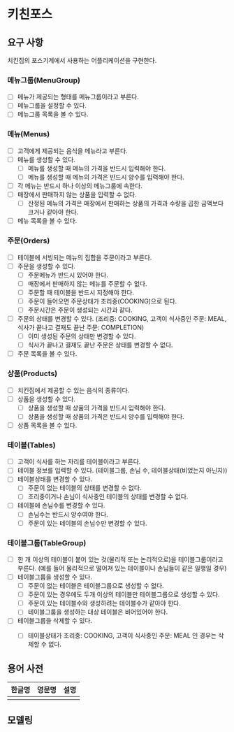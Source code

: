 # 키친포스

## 요구 사항

치킨집의 포스기계에서 사용하는 어플리케이션을 구현한다.

### 메뉴그룹(MenuGroup)

- [ ] 메뉴가 제공되는 형태를 메뉴그룹이라고 부른다.
- [ ] 메뉴그룹을 설정할 수 있다.
- [ ] 메뉴그룹 목록을 볼 수 있다.

### 메뉴(Menus)

- [ ] 고객에게 제공되는 음식을 메뉴라고 부른다.
- [ ] 메뉴를 생성할 수 있다.
    - [ ] 메뉴를 생성할 때 메뉴의 가격을 반드시 입력해야 한다.
    - [ ] 메뉴를 생성할 때 메뉴의 가격은 반드시 양수를 입력해야 한다.    
- [ ] 각 메뉴는 반드시 하나 이상의 메뉴그룹에 속한다.
- [ ] 매장에서 판매하지 않는 상품을 입력할 수 없다.
    - [ ] 산정된 메뉴의 가격은 매장에서 판매하는 상품의 가격과 수량을 곱한 금액보다 크거나 같아야 한다.
- [ ] 메뉴 목록을 볼 수 있다.

### 주문(Orders)

- [ ] 테이블에 서빙되는 메뉴의 집합을 주문이라고 부른다.
- [ ] 주문을 생성할 수 있다.
    - [ ] 주문메뉴가 반드시 있어야 한다.
    - [ ] 매장에서 판매하지 않는 메뉴를 주문할 수 없다.
    - [ ] 주문할 때 테이블을 반드시 지정해야 한다.
    - [ ] 주문이 들어오면 주문상태가 조리중(COOKING)으로 된다.
    - [ ] 주문시간은 주문이 생성되는 시간과 같다.
- [ ] 주문의 상태를 변경할 수 있다.
(조리중: COOKING, 고객이 식사중인 주문: MEAL, 식사가 끝나고 결재도 끝난 주문: COMPLETION)
    - [ ] 이미 생성된 주문의 상태만 변경할 수 있다.
    - [ ] 식사가 끝나고 결재도 끝난 주문은 상태를 변경할 수 없다.
- [ ] 주문 목록을 볼 수 있다.

### 상품(Products)

- [ ] 치킨집에서 제공할 수 있는 음식의 종류이다.
- [ ] 상품을 생성할 수 있다.
    - [ ] 상품을 생성할 때 상품의 가격을 반드시 입력해야 한다.
    - [ ] 상품을 생성할 때 상품의 가격은 반드시 양수를 입력해야 한다.
- [ ] 상품 목록을 볼 수 있다.

### 테이블(Tables)

- [ ] 고객이 식사를 하는 자리를 테이블이라고 부른다.
- [ ] 테이블 정보를 입력할 수 있다. (테이블그룹, 손님 수, 테이블상태(비었는지 아닌지))
- [ ] 테이블상태를 변경할 수 있다.
    - [ ] 주문이 없는 테이블의 상태를 변경할 수 없다.
    - [ ] 조리중이거나 손님이 식사중인 테이블의 상태를 변경할 수 없다.
- [ ] 테이블에 손님수를 변경할 수 있다.
    - [ ] 손님수는 반드시 양수여야 한다.
    - [ ] 주문이 있는 테이블의 손님수만 변경할 수 있다.

### 테이블그룹(TableGroup)

- [ ] 한 개 이상의 테이블이 붙어 있는 것(물리적 또는 논리적으로)을 테이블그룹이라고 부른다.
(예를 들어 물리적으로 떨어져 있는 테이블이나 손님들이 같은 일행일 경우)
- [ ] 테이블그룹을 생성할 수 있다.
    - [ ] 주문이 없는 테이블은 테이블그룹으로 생성할 수 없다.
    - [ ] 주문이 있는 경우에도 두개 이상의 테이블만 테이블그룹으로 생성할 수 있다.
    - [ ] 주문이 있는 테이블수와 생성하려는 테이블수가 같아야 한다.
    - [ ] 테이블그룹을 생성하는 대상 테이블은 비어있어야 한다.
- [ ] 테이블그룹을 삭제할 수 있다.
    - [ ] 테이블상태가 조리중: COOKING, 고객이 식사중인 주문: MEAL 인 경우는 삭제할 수 없다.


## 용어 사전

| 한글명 | 영문명 | 설명 |
| --- | --- | --- |
|  |  |  |

## 모델링
